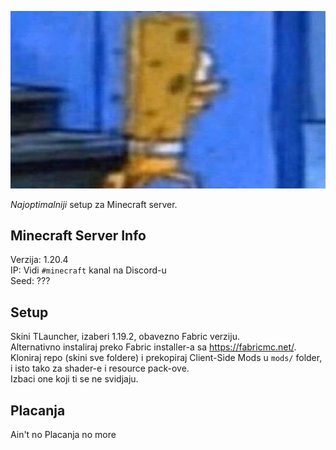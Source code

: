 ![sundj](sundj.jpg)

*Najoptimalniji* setup za Minecraft server.

## Minecraft Server Info

Verzija: 1.20.4\
IP: Vidi `#minecraft` kanal na Discord-u\
Seed: ???

## Setup

Skini TLauncher, izaberi 1.19.2, obavezno Fabric verziju.\
Alternativno instaliraj preko Fabric installer-a sa https://fabricmc.net/. \
Kloniraj repo (skini sve foldere) i prekopiraj Client-Side Mods u `mods/` folder, i isto tako za shader-e i resource pack-ove.\
Izbaci one koji ti se ne svidjaju.

## Placanja

Ain't no Placanja no more
